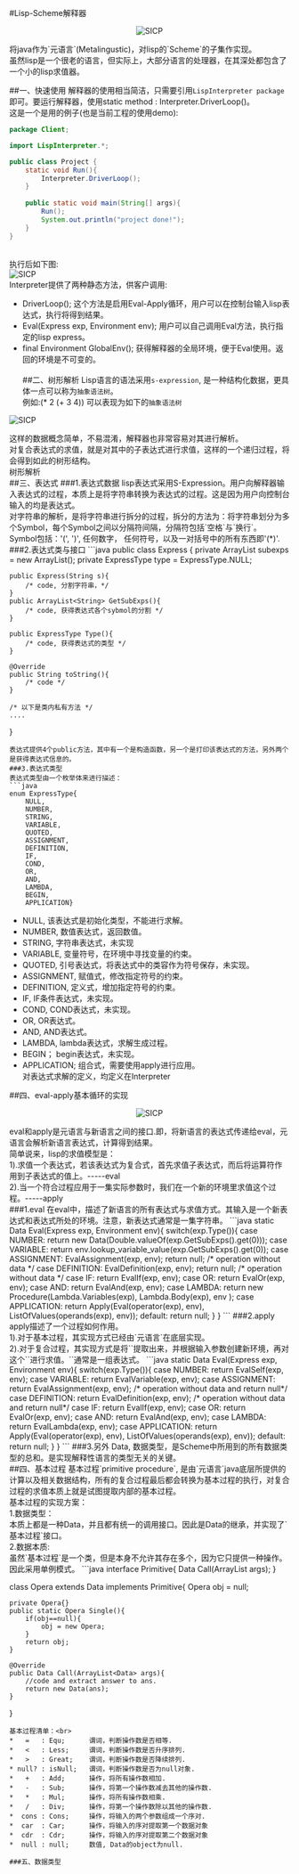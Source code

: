 ﻿#Lisp-Scheme解释器
<p align="center">
  <img src="https://raw.githubusercontent.com/lsj9383/LispJava/master/icon/title.jpg?raw=true" alt="SICP"/>
</p>
将java作为`元语言`(Metalingustic)，对lisp的`Scheme`的子集作实现。<br>
虽然lisp是一个很老的语言，但实际上，大部分语言的处理器，在其深处都包含了一个小的lisp求值器。

##一、快速使用
解释器的使用相当简洁，只需要引用`LispInterpreter package`即可。要运行解释器，使用static method : Interpreter.DriverLoop()。<br>
这是一个是用的例子(也是当前工程的使用demo):
```java
package Client;

import LispInterpreter.*;

public class Project {
	static void Run(){
		Interpreter.DriverLoop();
	}
	
	public static void main(String[] args){
		Run();
		System.out.println("project done!");
	}
}
```
<br>执行后如下图:<br>
<img src="https://raw.githubusercontent.com/lsj9383/LispJava/master/icon/welcome.png?raw=true" alt="SICP"/>
<br>Interpreter提供了两种静态方法，供客户调用:<br>
* DriverLoop();  这个方法是启用Eval-Apply循环，用户可以在控制台输入lisp表达式，执行将得到结果。
* Eval(Express exp, Environment env); 用户可以自己调用Eval方法，执行指定的lisp express。
* final Environment GlobalEnv();  获得解释器的全局环境，便于Eval使用。返回的环境是不可变的。
<br> <br>
##二、树形解析
Lisp语言的语法采用`s-expression`, 是一种结构化数据，更具体一点可以称为`抽象语法树`。<br>
例如:(* 2 (+ 3 4)) 可以表现为如下的`抽象语法树`
<p align="left">
  <img src="https://raw.githubusercontent.com/lsj9383/LispJava/master/icon/se-tree.png?raw=true" alt="SICP"/>
</p>
这样的数据概念简单，不易混淆，解释器也非常容易对其进行解析。<br>
对复合表达式的求值，就是对其中的子表达式进行求值，这样的一个递归过程，将会得到如此的树形结构。
<br>树形解析<br>
##三、表达式
###1.表达式数据
lisp表达式采用S-Expression。用户向解释器输入表达式的过程，本质上是将字符串转换为表达式的过程。这是因为用户向控制台输入的均是表达式。<br>
对字符串的解析，是将字符串进行拆分的过程，拆分的方法为：将字符串划分为多个Symbol，每个Symbol之间以分隔符间隔，分隔符包括`空格`与`换行`。<br>
Symbol包括：'(', ')', 任何数字， 任何符号，以及一对括号中的所有东西即'(*)'.
###2.表达式类与接口
```java
public class Express {
	private ArrayList<String> subexps = new ArrayList<String>();
	private ExpressType type = ExpressType.NULL;

	public Express(String s){
		/* code, 分割字符串，*/
	}
	public ArrayList<String> GetSubExps(){
		/* code, 获得表达式各个sybmol的分割 */
	}
	
	public ExpressType Type(){
		/* code, 获得表达式的类型 */
	}
	
	@Override
	public String toString(){
		/* code */
	}
	
	/* 以下是类内私有方法 */
	....
}
```
表达式提供4个public方法，其中有一个是构造函数，另一个是打印该表达式的方法，另外两个是获得表达式信息的。
###3.表达式类型
表达式类型由一个枚举体来进行描述：
```java
enum ExpressType{
	NULL,
	NUMBER,
	STRING,
	VARIABLE,
	QUOTED,
	ASSIGNMENT,
	DEFINITION,
	IF,
	COND,
	OR,
	AND,
	LAMBDA,
	BEGIN,
	APPLICATION}
```
* NULL,  该表达式是初始化类型，不能进行求解。
* NUMBER,		数值表达式，返回数值。
* STRING,		字符串表达式，未实现
* VARIABLE,		变量符号，在环境中寻找变量的约束。
* QUOTED,		引号表达式，将表达式中的类容作为符号保存，未实现。
* ASSIGNMENT,	赋值式，修改指定符号的约束。
* DEFINITION,	定义式，增加指定符号的约束。
* IF,			IF条件表达式，未实现。
* COND,			COND表达式，未实现。
* OR,			OR表达式。
* AND,			AND表达式。
* LAMBDA,		lambda表达式，求解生成过程。
* BEGIN；		begin表达式，未实现。
* APPLICATION;	组合式，需要使用apply进行应用。
<br>对表达式求解的定义，均定义在Interpreter<br>

##四、eval-apply基本循环的实现
<p align="center">
  <img src="https://raw.githubusercontent.com/lsj9383/LispJava/master/icon/eval-apply.png?raw=true" alt="SICP"/>
</p>
eval和apply是元语言与新语言之间的接口.即，将新语言的表达式传递给eval，元语言会解析新语言表达式，计算得到结果。<br>
简单说来，lisp的求值模型是：<br>
1).求值一个表达式，若该表达式为复合式，首先求值子表达式，而后将运算符作用到子表达式的值上。-----eval<br>
2).当一个符合过程应用于一集实际参数时，我们在一个新的环境里求值这个过程。-----apply<br>
###1.eval
在eval中，描述了新语言的所有表达式与求值方式。其输入是一个新表达式和表达式所处的环境。注意，新表达式通常是一集字符串。
```java
static Data Eval(Express exp, Environment env){
	switch(exp.Type()){
	case NUMBER:		return new Data(Double.valueOf(exp.GetSubExps().get(0)));
	case VARIABLE:		return env.lookup_variable_value(exp.GetSubExps().get(0));
	case ASSIGNMENT:	EvalAssignment(exp, env);		return null;	/* operation without data */
	case DEFINITION:	EvalDefinition(exp, env);		return null;	/* operation without data */
	case IF:			return EvalIf(exp, env);
	case OR:			return EvalOr(exp, env);
	case AND:			return EvalAnd(exp, env);
	case LAMBDA:		return new Procedure(Lambda.Variables(exp), Lambda.Body(exp), env );
	case APPLICATION:	return Apply(Eval(operator(exp), env), ListOfValues(operands(exp), env));
	default:			return null;
	}
}
```
###2.apply
apply描述了一个过程如何作用。<br>
1).对于基本过程，其实现方式已经由`元语言`在底层实现。<br>
2).对于复合过程，其实现方式是将`<body>`提取出来，并根据输入参数创建新环境，再对这个`<body>`进行求值。`<body>`通常是一组表达式。
```java
static Data Eval(Express exp, Environment env){
	switch(exp.Type()){
	case NUMBER:		return EvalSelf(exp, env);
	case VARIABLE:		return EvalVariable(exp, env);
	case ASSIGNMENT:	return EvalAssignment(exp, env);	/* operation without data and return null*/
	case DEFINITION:	return EvalDefinition(exp, env);	/* operation without data and return null*/
	case IF:			return EvalIf(exp, env);
	case OR:			return EvalOr(exp, env);
	case AND:			return EvalAnd(exp, env);
	case LAMBDA:		return EvalLambda(exp, env);
	case APPLICATION:	return Apply(Eval(operator(exp), env), ListOfValues(operands(exp), env));
	default:			return null;
	}
}
```
###3.另外
Data, 数据类型，是Scheme中所用到的所有数据类型的总和。是实现解释性语言的类型无关的关键。<br>
##四、基本过程
基本过程`primitive procedure`, 是由`元语言`java底层所提供的计算以及相关数据结构，所有的复合过程最后都会转换为基本过程的执行，对复合过程的求值本质上就是试图提取内部的基本过程。<br>
基本过程的实现方案：<br>
1.数据类型：<br>
本质上都是一种Data，并且都有统一的调用接口。因此是Data的继承，并实现了`基本过程`接口。<br>
2.数据本质:<br>
虽然`基本过程`是一个类，但是本身不允许其存在多个，因为它只提供一种操作。因此采用单例模式。
```java
interface Primitive{
	Data Call(ArrayList<Data> args);
}

class Opera extends Data implements Primitive{
	Opera obj = null;
	
	private Opera{}
	public static Opera Single(){
		if(obj==null){
			obj = new Opera;
		}
		return obj;
	}
	
	@Override
	public Data Call(ArrayList<Data> args){
		//code and extract answer to ans.
		return new Data(ans);
	}
}
```
基本过程清单：<br>
*   =   : Equ;		谓词，判断操作数是否相等.
*   <   : Less;		谓词，判断操作数是否升序排列.
*   >   : Great;	谓词，判断操作数是否降续排列.
* null? : isNull;	谓词，判断操作数是否为null对象.
*   +   : Add;		操作，将所有操作数相加.
*   -   : Sub;		操作，将第一个操作数减去其他的操作数.
*   *   : Mul;		操作，将所有操作数相乘.
*   /   : Div;		操作，将第一个操作数除以其他的操作数.
*  cons : Cons;		操作，将输入的两个参数组成一个序对.
*  car  : Car;		操作，将输入的序对提取第一个数据对象
*  cdr  : Cdr;		操作，将输入的序对提取第二个数据对象
*  null : null;		数值, Data的object为null.

###五、数据类型